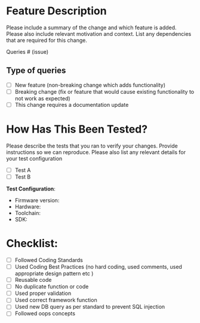 # Feature Description 

Please include a summary of the change and which feature is added. Please also include relevant motivation and context. List any dependencies that are required for this change.

Queries # (issue)

## Type of queries
- [ ] New feature (non-breaking change which adds functionality)
- [ ] Breaking change (fix or feature that would cause existing functionality to not work as expected)
- [ ] This change requires a documentation update

# How Has This Been Tested?

Please describe the tests that you ran to verify your changes. Provide instructions so we can reproduce. Please also list any relevant details for your test configuration

- [ ] Test A
- [ ] Test B

**Test Configuration**:
* Firmware version:
* Hardware:
* Toolchain:
* SDK:

# Checklist:

- [ ] Followed Coding Standards
- [ ] Used Coding Best Practices (no hard coding, used comments, used appropriate design pattern etc )
- [ ] Reusable code
- [ ] No duplicate function or code
- [ ] Used proper validation
- [ ] Used correct framework function
- [ ] Used new DB query as per standard to prevent SQL injection
- [ ]  Followed oops concepts
